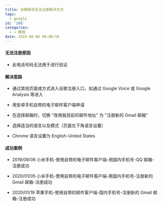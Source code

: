 ```yaml
---
title: 谷歌账号无法注册解决方式
tags:
  - google
id: '206'
categories:
  - - 教程
date: 2019-08-06 00:00:56
---
```


#### 无法注册原因

- 此电话号码无法用于进行验证

#### 解决思路

- 通过其他页面或方式进入谷歌注册入口，如通过 Google Voice 或 Google Analysis 等进入

- 用安卓手机自带的电子邮件客户端申请

- 在选择邮箱时，切换 "改用我目前的邮件地址" 为 "注册新的 Gmail 邮箱"

- 选择适当的语言以及模式（页面左下角语言设置）

- Chrome 语言设置为 English-United States

#### 成功案例

- 2019/08/06 小米手机-使用自带的电子邮件客户端-用国内手机号-QQ 邮箱-注册成功

- 2020/01/05 小米手机-使用自带的电子邮件客户端-用国内手机号-注册新的 Gmail 邮箱-注册成功

- 2020/01/19 苹果手机-使用自带的邮件客户端-国内手机号-注册新的 Gmail 邮箱-注册成功
